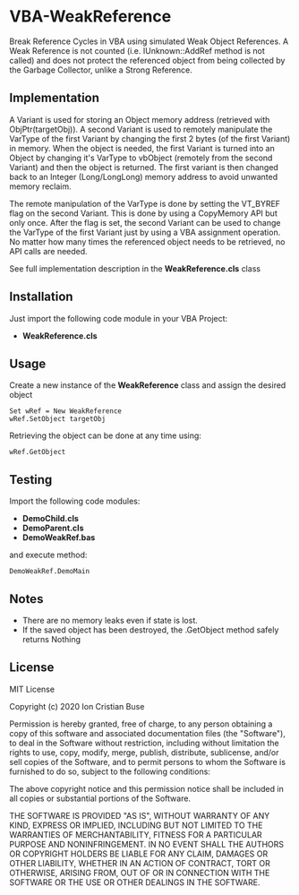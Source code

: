 # VBA-WeakReference
Break Reference Cycles in VBA using simulated Weak Object References. A Weak Reference is not counted (i.e. IUnknown::AddRef method is not called) and does not protect the referenced object from being collected by the Garbage Collector, unlike a Strong Reference.

## Implementation
A Variant is used for storing an Object memory address (retrieved with ObjPtr(targetObj)). A second Variant is used to remotely manipulate the VarType of the first Variant by changing the first 2 bytes (of the first Variant) in memory.
When the object is needed, the first Variant is turned into an Object by changing it's VarType to vbObject (remotely from the second Variant) and then the object is returned. The first variant is then changed back to an Integer (Long/LongLong) memory address to avoid unwanted memory reclaim.

The remote manipulation of the VarType is done by setting the VT_BYREF flag on the second Variant. This is done by using a CopyMemory API but only once. After the flag is set, the second Variant can be used to change the VarType of the first Variant just by using a VBA assignment operation. No matter how many times the referenced object needs to be retrieved, no API calls are needed.

See full implementation description in the **WeakReference.cls** class

## Installation
Just import the following code module in your VBA Project:
* **WeakReference.cls**

## Usage
Create a new instance of the **WeakReference** class and assign the desired object
```vba
Set wRef = New WeakReference
wRef.SetObject targetObj
```

Retrieving the object can be done at any time using:
```vba
wRef.GetObject
```

## Testing

Import the following code modules:
* **DemoChild.cls**
* **DemoParent.cls**
* **DemoWeakRef.bas**

and execute method:
```vba
DemoWeakRef.DemoMain
```

## Notes
* There are no memory leaks even if state is lost.
* If the saved object has been destroyed, the .GetObject method safely  returns Nothing

## License
MIT License

Copyright (c) 2020 Ion Cristian Buse

Permission is hereby granted, free of charge, to any person obtaining a copy of this software and associated documentation files (the "Software"), to deal in the Software without restriction, including without limitation the rights to use, copy, modify, merge, publish, distribute, sublicense, and/or sell copies of the Software, and to permit persons to whom the Software is furnished to do so, subject to the following conditions:

The above copyright notice and this permission notice shall be included in all copies or substantial portions of the Software.

THE SOFTWARE IS PROVIDED "AS IS", WITHOUT WARRANTY OF ANY KIND, EXPRESS OR IMPLIED, INCLUDING BUT NOT LIMITED TO THE WARRANTIES OF MERCHANTABILITY, FITNESS FOR A PARTICULAR PURPOSE AND NONINFRINGEMENT. IN NO EVENT SHALL THE AUTHORS OR COPYRIGHT HOLDERS BE LIABLE FOR ANY CLAIM, DAMAGES OR OTHER LIABILITY, WHETHER IN AN ACTION OF CONTRACT, TORT OR OTHERWISE, ARISING FROM, OUT OF OR IN CONNECTION WITH THE SOFTWARE OR THE USE OR OTHER DEALINGS IN THE SOFTWARE.
